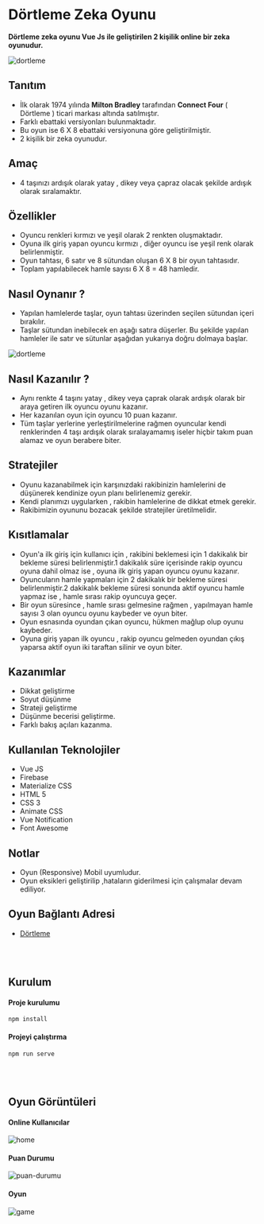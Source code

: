  # Dörtleme Zeka Oyunu

**Dörtleme zeka oyunu Vue Js ile geliştirilen 2 kişilik online bir zeka oyunudur.**

![dortleme](https://user-images.githubusercontent.com/25087769/78579093-19d3c780-7839-11ea-8c0f-b89b60e39aea.PNG)


## Tanıtım
* İlk olarak 1974 yılında **Milton Bradley** tarafından **Connect Four** ( Dörtleme ) ticari markası altında satılmıştır.
* Farklı ebattaki versiyonları bulunmaktadır.
* Bu oyun ise 6 X 8 ebattaki versiyonuna göre geliştirilmiştir.
* 2 kişilik bir zeka oyunudur.


## Amaç
 * 4 taşınızı ardışık olarak yatay , dikey veya çapraz olacak şekilde ardışık olarak sıralamaktır.
 
 ## Özellikler
* Oyuncu renkleri kırmızı ve yeşil olarak 2 renkten oluşmaktadır.
* Oyuna ilk giriş yapan oyuncu kırmızı , diğer oyuncu ise yeşil renk olarak belirlenmiştir.
* Oyun tahtası, 6 satır ve 8 sütundan oluşan 6 X 8 bir oyun tahtasıdır.
* Toplam yapılabilecek hamle sayısı 6 X 8 = 48 hamledir.

## Nasıl Oynanır ? 
* Yapılan hamlelerde taşlar, oyun tahtası üzerinden seçilen sütundan içeri bırakılır.
* Taşlar sütundan inebilecek en aşağı satıra düşerler. Bu şekilde yapılan hamleler ile satır ve sütunlar aşağıdan yukarıya doğru dolmaya başlar.

![dortleme](https://user-images.githubusercontent.com/25087769/78575291-d3c83500-7833-11ea-8450-a1475eb6ab98.gif)


## Nasıl Kazanılır ? 
* Aynı renkte 4 taşını yatay , dikey veya çaprak olarak ardışık olarak bir araya getiren ilk oyuncu oyunu kazanır.
* Her kazanılan oyun için oyuncu 10 puan kazanır.
* Tüm taşlar yerlerine yerleştirilmelerine rağmen oyuncular kendi renklerinden 4 taşı ardışık olarak sıralayamamış iseler hiçbir takım puan alamaz ve oyun berabere biter.

## Stratejiler 
* Oyunu kazanabilmek için karşınızdaki rakibinizin hamlelerini de düşünerek kendinize oyun planı belirlenemiz gerekir.
* Kendi planımızı uygularken , rakibin hamlelerine de dikkat etmek gerekir.
* Rakibimizin oyununu bozacak şekilde stratejiler üretilmelidir.


## Kısıtlamalar 
* Oyun'a ilk giriş için kullanıcı için , rakibini beklemesi için 1 dakikalık bir bekleme süresi belirlenmiştir.1 dakikalık süre içerisinde rakip oyuncu oyuna dahil olmaz ise , oyuna ilk giriş yapan oyuncu oyunu kazanır.
* Oyuncuların hamle yapmaları için 2 dakikalık bir bekleme süresi belirlenmiştir.2 dakikalık bekleme süresi sonunda aktif oyuncu hamle yapmaz ise , hamle sırası rakip oyuncuya geçer.
* Bir oyun süresince , hamle sırası gelmesine rağmen , yapılmayan hamle sayısı 3 olan oyuncu oyunu kaybeder ve oyun biter.
* Oyun esnasında oyundan çıkan oyuncu, hükmen mağlup olup oyunu kaybeder.
* Oyuna giriş yapan ilk oyuncu , rakip oyuncu gelmeden oyundan çıkış yaparsa aktif oyun iki taraftan silinir ve oyun biter.

 ## Kazanımlar
  * Dikkat geliştirme
  * Soyut düşünme
  * Strateji geliştirme
  * Düşünme becerisi geliştirme.
  * Farklı bakış açıları kazanma.


## Kullanılan Teknolojiler
* Vue JS
* Firebase
* Materialize CSS
* HTML 5
* CSS 3
* Animate CSS
* Vue Notification  
* Font Awesome

## Notlar 
* Oyun (Responsive) Mobil uyumludur.
* Oyun eksikleri geliştirilip ,hataların giderilmesi için çalışmalar devam ediliyor.

## Oyun Bağlantı Adresi
* [Dörtleme](https://dortleme.firebaseapp.com)

<br>
<br>
 
## Kurulum

#### Proje kurulumu
```
npm install
```

#### Projeyi çalıştırma
```
npm run serve
```
<br>
<br>


## Oyun Görüntüleri

#### Online Kullanıcılar
![home](https://user-images.githubusercontent.com/25087769/78578278-f78d7a00-7837-11ea-9556-4d7e517dfeed.png)

#### Puan Durumu
![puan-durumu](https://user-images.githubusercontent.com/25087769/78578274-f65c4d00-7837-11ea-826f-28da0983447f.png)

#### Oyun
![game](https://user-images.githubusercontent.com/25087769/78578280-f8261080-7837-11ea-8158-69a9eef96879.png)






